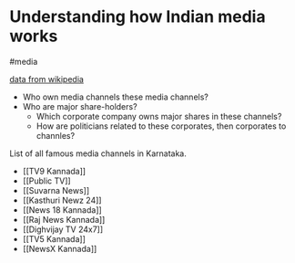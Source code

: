 # Understanding how Indian media works
#media

[data from wikipedia](https://en.wikipedia.org/wiki/List_of_Kannada-language_television_channels)
- Who own media channels these media channels?
- Who are major share-holders?
	- Which corporate company owns major shares in these channels?
	- How are politicians related to these corporates, then corporates to channles?

List of all famous media channels in Karnataka.
- [[TV9 Kannada]]
- [[Public TV]]
- [[Suvarna News]]	
- [[Kasthuri Newz 24]]
- [[News 18 Kannada]]
- [[Raj News Kannada]]
- [[Dighvijay TV 24x7]]
- [[TV5 Kannada]]
- [[NewsX Kannada]]